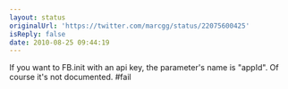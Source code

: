 ```yaml
---
layout: status
originalUrl: 'https://twitter.com/marcgg/status/22075600425'
isReply: false
date: 2010-08-25 09:44:19
---
```


If you want to FB.init with an api key, the parameter's name  is "appId". Of course it's not documented. #fail
